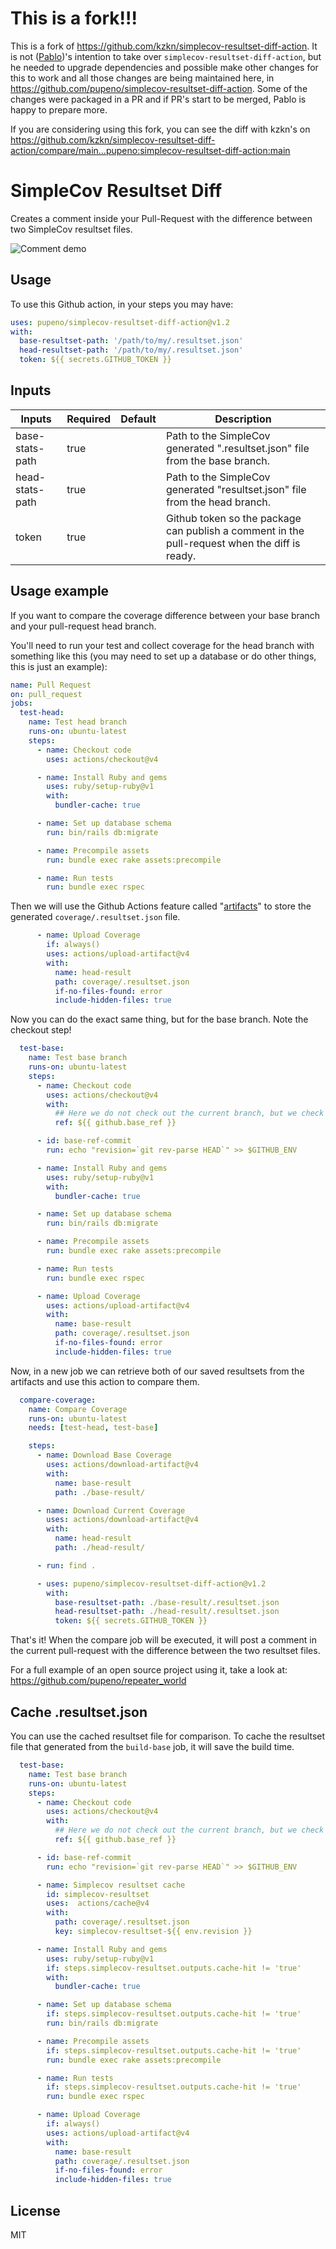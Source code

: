 # This is a fork!!!

This is a fork of https://github.com/kzkn/simplecov-resultset-diff-action. It is not 
([Pablo](https://github.com/pupeno))'s intention to take over `simplecov-resultset-diff-action`, but he needed to 
upgrade dependencies and possible make other changes for this to work and all those changes are being maintained here,
in https://github.com/pupeno/simplecov-resultset-diff-action. Some of the changes were packaged in a PR and if PR's
start to be merged, Pablo is happy to prepare more.

If you are considering using this fork, you can see the diff with kzkn's on 
https://github.com/kzkn/simplecov-resultset-diff-action/compare/main...pupeno:simplecov-resultset-diff-action:main

# SimpleCov Resultset Diff

Creates a comment inside your Pull-Request with the difference between two SimpleCov resultset files.

![Comment demo](./docs/splash.png)

## Usage

To use this Github action, in your steps you may have:

```yaml
uses: pupeno/simplecov-resultset-diff-action@v1.2
with:
  base-resultset-path: '/path/to/my/.resultset.json'
  head-resultset-path: '/path/to/my/.resultset.json'
  token: ${{ secrets.GITHUB_TOKEN }}
```

## Inputs

| Inputs          | Required | Default | Description                                                                                   |
|-----------------|----------|---------|-----------------------------------------------------------------------------------------------|
| base-stats-path | true     |         | Path to the SimpleCov generated ".resultset.json" file from the base branch.                  |
| head-stats-path | true     |         | Path to the SimpleCov generated "resultset.json" file from the head branch.                   |
| token           | true     |         | Github token so the package can publish a comment in the pull-request when the diff is ready. |

## Usage example

If you want to compare the coverage difference between your base branch and your pull-request head branch.

You'll need to run your test and collect coverage for the head branch with something like this (you may need to set up
a database or do other things, this is just an example):

```yaml
name: Pull Request
on: pull_request
jobs:
  test-head:
    name: Test head branch
    runs-on: ubuntu-latest
    steps:
      - name: Checkout code
        uses: actions/checkout@v4

      - name: Install Ruby and gems
        uses: ruby/setup-ruby@v1
        with:
          bundler-cache: true

      - name: Set up database schema
        run: bin/rails db:migrate

      - name: Precompile assets
        run: bundle exec rake assets:precompile

      - name: Run tests
        run: bundle exec rspec
```

Then we will use the Github Actions feature called "[artifacts](https://help.github.com/en/actions/automating-your-workflow-with-github-actions/persisting-workflow-data-using-artifacts)" to store the generated `coverage/.resultset.json` file.

```yaml
      - name: Upload Coverage
        if: always()
        uses: actions/upload-artifact@v4
        with:
          name: head-result
          path: coverage/.resultset.json
          if-no-files-found: error
          include-hidden-files: true
```

Now you can do the exact same thing, but for the base branch. Note the checkout step!

```yaml
  test-base:
    name: Test base branch
    runs-on: ubuntu-latest
    steps:
      - name: Checkout code
        uses: actions/checkout@v4
        with:
          ## Here we do not check out the current branch, but we check out the base branch.
          ref: ${{ github.base_ref }}

      - id: base-ref-commit
        run: echo "revision=`git rev-parse HEAD`" >> $GITHUB_ENV

      - name: Install Ruby and gems
        uses: ruby/setup-ruby@v1
        with:
          bundler-cache: true

      - name: Set up database schema
        run: bin/rails db:migrate

      - name: Precompile assets
        run: bundle exec rake assets:precompile

      - name: Run tests
        run: bundle exec rspec

      - name: Upload Coverage
        uses: actions/upload-artifact@v4
        with:
          name: base-result
          path: coverage/.resultset.json
          if-no-files-found: error
          include-hidden-files: true
```

Now, in a new job we can retrieve both of our saved resultsets from the artifacts and use this action to compare them.

```yaml
  compare-coverage:
    name: Compare Coverage
    runs-on: ubuntu-latest
    needs: [test-head, test-base]

    steps:
      - name: Download Base Coverage
        uses: actions/download-artifact@v4
        with:
          name: base-result
          path: ./base-result/

      - name: Download Current Coverage
        uses: actions/download-artifact@v4
        with:
          name: head-result
          path: ./head-result/

      - run: find .

      - uses: pupeno/simplecov-resultset-diff-action@v1.2
        with:
          base-resultset-path: ./base-result/.resultset.json
          head-resultset-path: ./head-result/.resultset.json
          token: ${{ secrets.GITHUB_TOKEN }}
```

That's it! When the compare job will be executed, it will post a comment in the current pull-request with the difference
between the two resultset files.

For a full example of an open source project using it, take a look at: https://github.com/pupeno/repeater_world

## Cache .resultset.json

You can use the cached resultset file for comparison. To cache the resultset file that generated from the `build-base` 
job, it will save the build time.

```yaml
  test-base:
    name: Test base branch
    runs-on: ubuntu-latest
    steps:
      - name: Checkout code
        uses: actions/checkout@v4
        with:
          ## Here we do not check out the current branch, but we check out the base branch.
          ref: ${{ github.base_ref }}

      - id: base-ref-commit
        run: echo "revision=`git rev-parse HEAD`" >> $GITHUB_ENV

      - name: Simplecov resultset cache
        id: simplecov-resultset
        uses:  actions/cache@v4
        with:
          path: coverage/.resultset.json
          key: simplecov-resultset-${{ env.revision }}

      - name: Install Ruby and gems
        uses: ruby/setup-ruby@v1
        if: steps.simplecov-resultset.outputs.cache-hit != 'true'
        with:
          bundler-cache: true

      - name: Set up database schema
        if: steps.simplecov-resultset.outputs.cache-hit != 'true'
        run: bin/rails db:migrate

      - name: Precompile assets
        if: steps.simplecov-resultset.outputs.cache-hit != 'true'
        run: bundle exec rake assets:precompile

      - name: Run tests
        if: steps.simplecov-resultset.outputs.cache-hit != 'true'
        run: bundle exec rspec

      - name: Upload Coverage
        if: always()
        uses: actions/upload-artifact@v4
        with:
          name: base-result
          path: coverage/.resultset.json
          if-no-files-found: error
          include-hidden-files: true
```

## License

MIT
